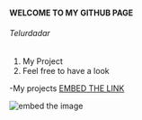 #### WELCOME TO MY GITHUB PAGE
###### Telurdadar

1. My Project
2. Feel free to have a look

-My projects
[EMBED THE LINK](https://nabilah200701.github.io/telurdadar/) 

![embed the image](https://1000logos.net/apple-logo/?raw=true)
